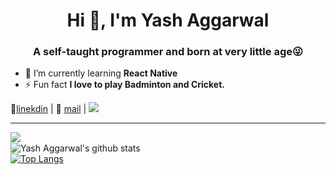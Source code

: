 <h1 align="center">Hi 👋, I'm Yash Aggarwal</h1>
<h3 align="center">A self-taught programmer and born at very little age😜</h3>

- 🌱 I’m currently learning **React Native**
- ⚡ Fun fact **I love to play Badminton and Cricket.**

👔[linekdin](https://www.linkedin.com/in/yash-aggarwal-4a1a46217/) | 📧 [mail](mailto:yash.agg2000@gmail.com) | ![](https://komarev.com/ghpvc/?username=yash-aggarwal-ap&color=blue)


---


<img align="left" src="https://github-readme-streak-stats.herokuapp.com/?user=yash-aggarwal-ap&theme=dark" /></br>
![Yash Aggarwal's github stats](https://github-readme-stats.vercel.app/api?username=yash-aggarwal-ap&show_icons=true&theme=radical&count_private=true)</br>
[![Top Langs](https://github-readme-stats.vercel.app/api/top-langs/?username=yash-aggarwal-ap&theme=radical)](https://github.com/yash-aggarwal-ap/github-readme-stats)
